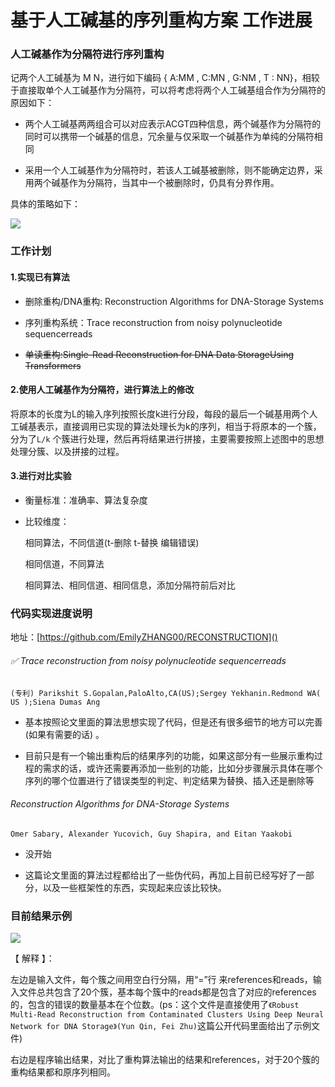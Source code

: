 # 基于人工碱基的序列重构方案  工作进展

### 人工碱基作为分隔符进行序列重构

记两个人工碱基为 M N，进行如下编码 { A:MM  ,  C:MN  , G:NM   , T : NN}，相较于直接取单个人工碱基作为分隔符，可以将考虑将两个人工碱基组合作为分隔符的原因如下：

- 两个人工碱基两两组合可以对应表示ACGT四种信息，两个碱基作为分隔符的同时可以携带一个碱基的信息，冗余量与仅采取一个碱基作为单纯的分隔符相同

- 采用一个人工碱基作为分隔符时，若该人工碱基被删除，则不能确定边界，采用两个碱基作为分隔符，当其中一个被删除时，仍具有分界作用。

具体的策略如下：

![](C:\Users\emily\AppData\Roaming\marktext\images\2024-04-11-21-55-02-8f50d93ff91bb25aab0f0be165e6a9f.jpg)

### 工作计划

#### 1.实现已有算法

- 删除重构/DNA重构: Reconstruction Algorithms for DNA-Storage Systems  

- 序列重构系统：Trace reconstruction from noisy polynucleotide sequencerreads  

- ~~单读重构:Single-Read Reconstruction for DNA Data StorageUsing Transformers~~

#### 2.使用人工碱基作为分隔符，进行算法上的修改

将原本的长度为L的输入序列按照长度k进行分段，每段的最后一个碱基用两个人工碱基表示，直接调用已实现的算法处理长为k的序列，相当于将原本的一个簇，分为了`L/k` 个簇进行处理，然后再将结果进行拼接，主要需要按照上述图中的思想处理分簇、以及拼接的过程。

#### 3.进行对比实验

- 衡量标准：准确率、算法复杂度

- 比较维度：
  
  相同算法，不同信道(t-删除  t-替换  编辑错误)
  
  相同信道，不同算法
  
  相同算法、相同信道、相同信息，添加分隔符前后对比

### 代码实现进度说明

地址：[https://github.com/EmilyZHANG00/RECONSTRUCTION]()

###### :white_check_mark: Trace reconstruction from noisy polynucleotide sequencerreads

`(专利) Parikshit S.Gopalan,PaloAlto,CA(US);Sergey Yekhanin.Redmond WA( US );Siena Dumas Ang`

- 基本按照论文里面的算法思想实现了代码，但是还有很多细节的地方可以完善(如果有需要的话) 。

- 目前只是有一个输出重构后的结果序列的功能，如果这部分有一些展示重构过程的需求的话，或许还需要再添加一些别的功能，比如分步骤展示具体在哪个序列的哪个位置进行了错误类型的判定、判定结果为替换、插入还是删除等

###### Reconstruction Algorithms for DNA-Storage Systems

`Omer Sabary, Alexander Yucovich, Guy Shapira, and Eitan Yaakobi`

- 没开始

- 这篇论文里面的算法过程都给出了一些伪代码，再加上目前已经写好了一部分，以及一些框架性的东西，实现起来应该比较快。

### 目前结果示例

![](C:\Users\emily\AppData\Roaming\marktext\images\2024-04-11-21-18-35-image.png)

【 解释 】：

左边是输入文件，每个簇之间用空白行分隔，用“=”行 来references和reads，输入文件总共包含了20个簇，基本每个簇中的reads都是包含了对应的references的，包含的错误的数量基本在个位数。(ps：这个文件是直接使用了`《Robust Multi-Read Reconstruction from
Contaminated Clusters Using Deep Neural Network
for DNA Storage》(Yun Qin, Fei Zhu)`这篇公开代码里面给出了示例文件)

右边是程序输出结果，对比了重构算法输出的结果和references，对于20个簇的重构结果都和原序列相同。

### 

